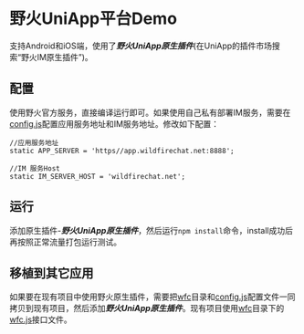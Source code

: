 # 野火UniApp平台Demo
支持Android和iOS端，使用了***野火UniApp原生插件***(在UniApp的插件市场搜索“野火IM原生插件”)。

## 配置
使用野火官方服务，直接编译运行即可。如果使用自己私有部署IM服务，需要在[config.js](./config.js)配置应用服务地址和IM服务地址。修改如下配置：
```
//应用服务地址
static APP_SERVER = 'https//app.wildfirechat.net:8888';

//IM 服务Host
static IM_SERVER_HOST = 'wildfirechat.net';
```

## 运行
添加原生插件-***野火UniApp原生插件***，然后运行```npm install```命令，install成功后再按照正常流量打包运行测试。

## 移植到其它应用
如果要在现有项目中使用野火原生插件，需要把[wfc](./wfc)目录和[config.js](./config.js)配置文件一同拷贝到现有项目，然后添加***野火UniApp原生插件***。现有项目使用[wfc](./wfc)目录下的[wfc.js](./wfc/client/wfc.js)接口文件。
